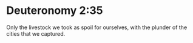 # Deuteronomy 2:35

Only the livestock we took as spoil for ourselves, with the plunder of the cities that we captured.
